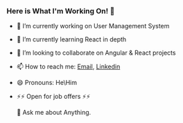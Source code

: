 ### Here is What I'm Working On! 👋

- 🔭 I’m currently working on  User Management System
- 🌱 I’m currently learning React in depth 
- 👯 I’m looking to collaborate on Angular & React projects

- 📫 How to reach me: [Email](rotyanir@gmail.com), [Linkedin](https://www.linkedin.com/in/yanir-rot-1454621b0/)
- 😄 Pronouns: He\Him
- ⚡⚡ Open for job offers ⚡⚡

     💬 Ask me about Anything.
